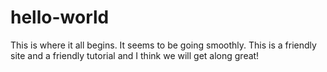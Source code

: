 # hello-world
This is where it all begins.
It seems to be going smoothly.  This is a friendly site and a friendly tutorial and I think we will get along great!
